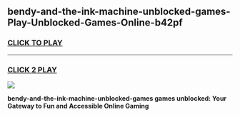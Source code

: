 
## bendy-and-the-ink-machine-unblocked-games-Play-Unblocked-Games-Online-b42pf
<h3>
<a href="https://premium76.site?title=bendy-and-the-ink-machine-unblocked-games&ref=24A">CLICK TO PLAY</a></h3>
<hr>

<h3>
<a href="https://premium76.site?title=bendy-and-the-ink-machine-unblocked-games&ref=24A">CLICK 2 PLAY</a>
  
</h3>

<a href="https://premium76.site?title=bendy-and-the-ink-machine-unblocked-games&ref=24A"><img src="https://clearcache.store/games.png"></a>


**bendy-and-the-ink-machine-unblocked-games games unblocked: Your Gateway to Fun and Accessible Online Gaming**
